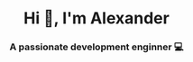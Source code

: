 <h1 align="center">Hi 👋, I'm Alexander</h1>
<h3 align="center">A passionate development enginner 💻</h3>
